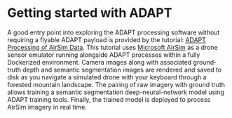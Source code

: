 
# Getting started with ADAPT

A good entry point into exploring the ADAPT processing software without requiring a flyable ADAPT payload is provided by the tutorial: [ADAPT Processing of AirSim Data](https://gitlab.kitware.com/adapt/adapt/-/tree/master/doc/airsim_docker.md). This tutorial uses [Microsoft AirSim](https://microsoft.github.io/AirSim/) as a drone sensor emulator running alongside ADAPT processes within a fully Dockerized environment. Camera images along with associated ground-truth depth and semantic segmentation images are rendered and saved to disk as you navigate a simulated drone with your keyboard through a forested mountain landscape. The pairing of raw imagery with ground truth allows training a semantic segmentation deep-neural-network model using ADAPT training tools. Finally, the trained model is deployed to process AirSim imagery in real time.
